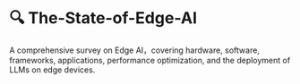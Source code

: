 # 🔍 The-State-of-Edge-AI 
A comprehensive survey on Edge AI，covering hardware, software, frameworks, applications, performance optimization, and the deployment of LLMs on edge devices.
